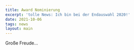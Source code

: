 ```yaml
---
title: Award Nominierung
excerpt: 'tolle News: Ich bin bei der Endauswahl 2020!'
date: 2021-10-06
tags: news
layout: main
---
```


Große Freude...
